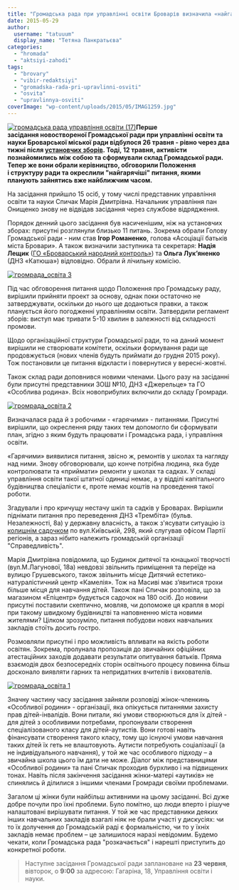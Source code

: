 ```yaml
---
title: "Громадська рада при управлінні освіти Броварів визначила «найгарячіші» напрямки роботи"
date: 2015-05-29
author: 
  username: "tatuuum"
  display_name: "Тетяна Панкратьєва"
categories: 
  - "hromada"
  - "aktsiyi-zahodi"
tags: 
  - "brovary"
  - "vibir-redaktsiyi"
  - "gromadska-rada-pri-upravlinni-osviti"
  - "osvita"
  - "upravlinnya-osviti"
coverImage: "wp-content/uploads/2015/05/IMAG1259.jpg"
---
```


[![громадська рада управління освіти (17)](https://mpz.brovary.org/wp-content/uploads/2015/05/gromadska-rada-upravlinnya-osviti-17.jpg)](https://mpz.brovary.org/wp-content/uploads/2015/05/gromadska-rada-upravlinnya-osviti-17.jpg)**Перше засідання новоствореної Громадської ради при управлінні освіти та науки Броварської міської ради відбулося 26 травня - рівно через два тижні після [установчих зборів](https://mpz.brovary.org/brovarsku-osvitu-vzyato-pid-gromadskiy-kontrol-aktivisti-ta-batki-stvorili-gromadsku-radu/). Тоді, 12 травня, активісти познайомились між собою та сформували склад Громадської ради. Тепер же вони обрали керівництво, обговорили Положення і структуру ради та окреслили "найгарячіші" питання, якими планують зайнятись вже найближчим часом.**

На засідання прийшло 15 осіб, у тому числі представник управління освіти та науки Спичак Марія Дмитрівна. Начальник управління пан Онищенко знову не відвідав засідання через службове відрядження.

Порядок денний цього засідання був насиченішим, ніж на установчих зборах: присутні розглянули близько 11 питань. Зокрема обрали Голову Громадської ради - ним став **Ігор Романенко**, голова «Асоціації батьків міста Бровари». А також визначили заступника та секретаря: **Надія Лещик** ([ГО «Броварський народний контроль»](http://nk.mybrovary.com/)) та **Ольга Лук’яненко** (ДНЗ «Катюша») відповідно. Обрали й лічильну комісію.

[![громрада_освіта 3](https://mpz.brovary.org/wp-content/uploads/2015/05/IMAG1263-kopiya.jpg)](https://mpz.brovary.org/wp-content/uploads/2015/05/IMAG1263-kopiya.jpg)

Під час обговорення питання щодо Положення про Громадську раду, вирішили прийняти проект за основу, однак поки остаточно не затверджувати, оскільки до нього ще додаються правки, а також планується його погодженні управлінням освіти. Затвердили регламент зборів: виступ має тривати 5-10 хвилин в залежності від складності промови.

Щодо організаційної структури Громадської ради, то на даний момент вирішили не створювати комітети, оскільки формування ради ще продовжується (нових членів будуть приймати до грудня 2015 року). Тож постановили це питання відкласти і повернутися у вересні-жовтні.

Також склад ради доповнився новими членами. Цього разу на засіданні були присутні представники ЗОШ №10, ДНЗ «Джерельце» та ГО «Особлива родина». Всіх новоприбулих включили до складу Громради.

[![громрада_освіта 2](https://mpz.brovary.org/wp-content/uploads/2015/05/IMAG1261.jpg)](https://mpz.brovary.org/wp-content/uploads/2015/05/IMAG1261.jpg)

Визначалася рада й з робочими - «гарячими» - питаннями. Присутні вирішили, що окреслення ряду таких тем допомогло би сформувати план, згідно з яким будуть працювати і Громадська рада, і управління освіти.

«Гарячими» виявилися питання, звісно ж, ремонтів у школах та нагляду над ними. Знову обговорювали, що конче потрібна людина, яка буде контролювати та «приймати» ремонти у школах та садках. У складі управління освіти такої штатної одиниці немає, а у відділі капітального будівництва спеціалісти є, проте немає коштів на проведення такої роботи.

Згадували і про кричущу нестачу шкіл та садків у Броварах. Вирішили піднімати питання про переведення ДНЗ «Трембіта» (бульв. Незалежності, 8а) у державну власність, а також з'ясувати ситуацію із [колишнім садочком](https://mpz.brovary.org/vid-partiyi-regioniv-do-batalyonu-donbas-hto-sogodni-vselivsya-v-kolishniy-ditsadok-na-kiyivskiy/) по вул.Київській, 298, який слугував офісом Партії регіонів, а зараз нібито належить громадській організації "Справедливість".

Марія Дмитрівна повідомила, що Будинок дитячої та юнацької творчості (вул.М.Лагунової, 18а) невдовзі звільнить приміщення та переїде на вулицю Грушевського, також звільнить місце Дитячий естетико-натуралістичний центр «Камелія». Тож на Масиві має з’явитися трохи більше місця для навчання дітей. Також пані Спичак розповіла, що за магазином «Епіцентр» будується садочок на 180 осіб. До новини присутні поставили скептично, мовляв, чи допоможе ця крапля в морі при такому швидкому будівництві та наповненню міста новими жителями? Цілком зрозуміло, питання побудови нових навчальних закладів стоїть досить гостро.

Розмовляли присутні і про можливість впливати на якість роботи освітян. Зокрема, пролунала пропозиція до звичайних офіційних атестаційних заходів додавати результати опитування батьків. Пряма взаємодія двох безпосередніх сторін освітнього процесу повинна більш досконало виявляти гарних та непридатних вчителів і вихователів.

[![громрада_освіта 1](https://mpz.brovary.org/wp-content/uploads/2015/05/IMAG1259.jpg)](https://mpz.brovary.org/wp-content/uploads/2015/05/IMAG1259.jpg)

Значну частину часу засідання зайняли розповіді жінок-членкинь «Особливої родини» - організації, яка опікується питаннями захисту прав дітей-інвалідів. Вони питали, які умови створюються для їх дітей - для дітей з особливими потребами, пропонували створення спеціалізованого класу для дітей-аутистів. Вони готові навіть фінансувати створення такого класу, тому що існуючі умови навчання таких дітей їх геть не влаштовують. Аутисти потребують соціалізації (а не індивідуального навчання), у той же час особливого підходу – а звичайна школа цього їм дати не може. Діалог між представницями «Особливої родини» та пані Спичак проходив бурхливо і на підвищених тонах. Навіть після закінчення засідання жінки-матері «аутиків» не спинялись й ділилися з іншими членами Громради своїми проблемами.

Загалом ці жінки були найбільш активними на цьому засіданні. Всі дуже добре почули про їхні проблеми. Було помітно, що люди вперто і рішуче налаштовані вирішувати питання. У той же час представники деяких інших навчальних закладів взагалі ніяк не брали участі у дискусіях: чи то їх долучення до Громадській раді є формальністю, чи то у їхніх закладів немає проблем – це залишилося наразі невідомим. Будемо чекати, коли Громадська рада "розкачається" і нарешті приступить до конкретної роботи.

> Наступне засідання Громадської ради заплановане на **23 червня**, вівторок, о **9:00** за адресою: Гагаріна, 18, Управління освіти і науки.
